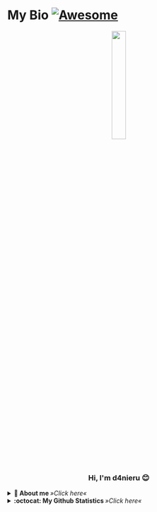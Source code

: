 # My Bio [![Awesome](https://cdn.rawgit.com/sindresorhus/awesome/d7305f38d29fed78fa85652e3a63e154dd8e8829/media/badge.svg)](https://github.com/sindresorhus/awesome#readme)

<p align="center">
  <img src="https://static.wikia.nocookie.net/heros/images/7/7e/Kobayashi_Infobox.png/revision/latest/scale-to-width-down/672?cb=20210507124127&path-prefix=fr" width="25%">
  <br>
  <h3 align="center">Hi, I'm d4nieru 😊</h3>
</p>

<details>
  <summary> <b> 🎲 About me </b> <i>»Click here«</i> </summary>
  <br>
  <ul>
    <li>🏝️ Currently living in France.</li>
    <li>👨‍🎓 I'm a student.</li>
    <li>🖥️ Founder & Admin on <strong>DarwozNetwork</strong> (not opened yet).</li>
    <li>🔮 Currently learning <img src="https://cdn.jsdelivr.net/npm/programming-languages-logos/src/csharp/csharp.png" height="25"> (I also plan to learn <img src="https://cdn.jsdelivr.net/npm/programming-languages-logos/src/javascript/javascript.png" height="25">, <img src="https://cdn.jsdelivr.net/npm/programming-languages-logos/src/html/html.png" height="25">, <img src="https://cdn.jsdelivr.net/npm/programming-languages-logos/src/css/css.png" height="25">, <img src="https://cdn.jsdelivr.net/npm/programming-languages-logos/src/php/php.png" height="25">, <img src="https://cdn.jsdelivr.net/npm/programming-languages-logos/src/java/java.png" height="25">).</li>
    <li>💬 Big Fan of Video Games, Anime/Manga and passionate about computer science.</li>
  </ul>
</details>

<details>
  <summary> <b> :octocat: My Github Statistics </b> <i>»Click here«</i> </summary>
  <br>
  </a>
  <a href="https://github.com/d4nieru">
   <img align="center" src="https://github-readme-stats.vercel.app/api?username=d4nieru&show_icons=true&theme=dark&line_height=28&count_private=true&include_all_commits=true" alt="d4nieru @ Github stats"/>
   <img align="center" src="https://github-readme-stats.vercel.app/api/top-langs/?username=d4nieru&layout=compact&theme=dark" />
  </a>
</details>
